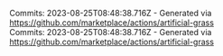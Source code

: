Commits: 2023-08-25T08:48:38.716Z - Generated via https://github.com/marketplace/actions/artificial-grass
<br>
Commits: 2023-08-25T08:48:38.716Z - Generated via https://github.com/marketplace/actions/artificial-grass
<br>
